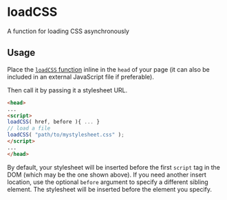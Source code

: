 # loadCSS

A function for loading CSS asynchronously

## Usage

Place the [`loadCSS` function](https://github.com/filamentgroup/loadCSS/blob/master/loadCSS.js) inline in the `head` of your page (it can also be included in an external JavaScript file if preferable). 

Then call it by passing it a stylesheet URL.

``` html
<head>
...
<script>
loadCSS( href, before ){ ... }
// load a file
loadCSS( "path/to/mystylesheet.css" );  
</script>
...
</head>
```

By default, your stylesheet will be inserted before the first `script` tag in the DOM (which may be the one shown above). If you need another insert location, use the optional `before` argument to specify a different sibling element. The stylesheet will be inserted before the element you specify.
